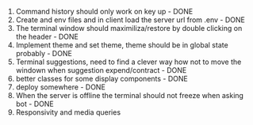 1. Command history should only work on key up - DONE
2. Create and env files and in client load the server url from .env - DONE
3. The terminal window should maximiliza/restore by double clicking on the header - DONE
4. Implement theme and set theme, theme should be in global state probably - DONE
5. Terminal suggestions, need to find a clever way how not to move the windown when suggestion expend/contract - DONE
6. better classes for some display components - DONE
7. deploy somewhere - DONE
8. When the server is offline the terminal should not freeze when asking bot - DONE
9. Responsivity and media queries